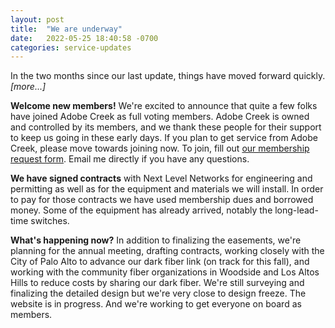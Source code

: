 ```yaml
---
layout: post
title:  "We are underway"
date:   2022-05-25 18:40:58 -0700
categories: service-updates
---
```


In the two months since our last update, things have moved forward quickly.  <i>[more...]</i>

<!-- more -->

**Welcome new members!** We're excited to announce that quite a few
folks have joined Adobe Creek as full voting members. Adobe Creek is
owned and controlled by its members, and we thank these people for
their support to keep us going in these early days. If you plan to get
service from Adobe Creek, please move towards joining now. To join,
fill out
[our membership request form](https://docs.google.com/forms/d/e/1FAIpQLSeYN9oDDFRXHENmlz4RUriV4BCkOvdosBdjS8B3aOfby6vGKA/viewform?usp=sf_link).
Email me directly if you have any questions.

**We have signed contracts** with Next Level Networks for engineering
and permitting as well as for the equipment and materials we will
install. In order to pay for those contracts we have used membership
dues and borrowed money. Some of the equipment has already arrived,
notably the long-lead-time switches.

**What's happening now?** In addition to finalizing the easements, we're
planning for the annual meeting, drafting contracts, working closely
with the City of Palo Alto to advance our dark fiber link (on track
for this fall), and working with the community fiber organizations
in Woodside and Los Altos Hills to reduce costs by sharing our dark
fiber. We're still surveying and finalizing the detailed design but
we're very close to design freeze. The website is in progress. And
we're working to get everyone on board as members.
